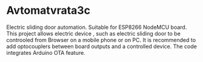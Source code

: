 # Avtomatvrata3c
Electric sliding door automation. Suitable for ESP8266 NodeMCU board.
This project allows electric device , such as electric sliding door to be controoled from  Browser on a mobile phone or on PC.
It is recommended to add optocouplers between board outputs and a controlled device. The code integrates Arduino OTA feature.
